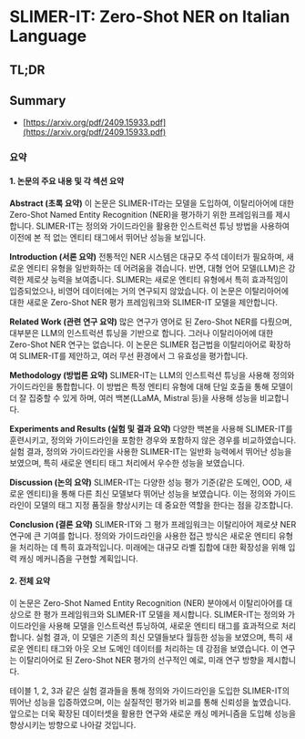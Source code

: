 # SLIMER-IT: Zero-Shot NER on Italian Language
## TL;DR
## Summary
- [https://arxiv.org/pdf/2409.15933.pdf](https://arxiv.org/pdf/2409.15933.pdf)

### 요약

#### 1. 논문의 주요 내용 및 각 섹션 요약

**Abstract (초록 요약)**
이 논문은 SLIMER-IT라는 모델을 도입하여, 이탈리아어에 대한 Zero-Shot Named Entity Recognition (NER)을 평가하기 위한 프레임워크를 제시합니다. SLIMER-IT는 정의와 가이드라인을 활용한 인스트럭션 튜닝 방법을 사용하여 이전에 본 적 없는 엔티티 태그에서 뛰어난 성능을 보입니다.

**Introduction (서론 요약)**
전통적인 NER 시스템은 대규모 주석 데이터가 필요하며, 새로운 엔티티 유형을 일반화하는 데 어려움을 겪습니다. 반면, 대형 언어 모델(LLM)은 강력한 제로샷 능력을 보여줍니다. SLIMER는 새로운 엔티티 유형에서 특히 효과적임이 입증되었으나, 비영어 데이터에는 거의 연구되지 않았습니다. 이 논문은 이탈리아어에 대한 새로운 Zero-Shot NER 평가 프레임워크와 SLIMER-IT 모델을 제안합니다.

**Related Work (관련 연구 요약)**
많은 연구가 영어로 된 Zero-Shot NER를 다뤘으며, 대부분은 LLM의 인스트럭션 튜닝을 기반으로 합니다. 그러나 이탈리아어에 대한 Zero-Shot NER 연구는 없습니다. 이 논문은 SLIMER 접근법을 이탈리아어로 확장하여 SLIMER-IT를 제안하고, 여러 무선 환경에서 그 유효성을 평가합니다.

**Methodology (방법론 요약)**
SLIMER-IT는 LLM의 인스트럭션 튜닝을 사용해 정의와 가이드라인을 통합합니다. 이 방법은 특정 엔티티 유형에 대해 단일 호출을 통해 모델이 더 잘 집중할 수 있게 하며, 여러 백본(LLaMA, Mistral 등)을 사용해 성능을 비교합니다.

**Experiments and Results (실험 및 결과 요약)**
다양한 백본을 사용해 SLIMER-IT를 훈련시키고, 정의와 가이드라인을 포함한 경우와 포함하지 않은 경우를 비교하였습니다. 실험 결과, 정의와 가이드라인을 사용한 SLIMER-IT는 일반화 능력에서 뛰어난 성능을 보였으며, 특히 새로운 엔티티 태그 처리에서 우수한 성능을 보였습니다.

**Discussion (논의 요약)**
SLIMER-IT는 다양한 성능 평가 기준(같은 도메인, OOD, 새로운 엔티티)을 통해 다른 최신 모델보다 뛰어난 성능을 보였습니다. 이는 정의와 가이드라인이 모델의 태그 지정 품질을 향상시키는 데 중요한 역할을 한다는 점을 강조합니다.

**Conclusion (결론 요약)**
SLIMER-IT와 그 평가 프레임워크는 이탈리아어 제로샷 NER 연구에 큰 기여를 합니다. 정의와 가이드라인을 사용한 접근 방식은 새로운 엔티티 유형을 처리하는 데 특히 효과적입니다. 미래에는 대규모 라벨 집합에 대한 확장성을 위해 입력 캐싱 메커니즘을 구현할 계획입니다.

#### 2. 전체 요약
이 논문은 Zero-Shot Named Entity Recognition (NER) 분야에서 이탈리아어를 대상으로 한 평가 프레임워크와 SLIMER-IT 모델을 제시합니다. SLIMER-IT는 정의와 가이드라인을 사용해 모델을 인스트럭션 튜닝하여, 새로운 엔티티 태그를 효과적으로 처리합니다. 실험 결과, 이 모델은 기존의 최신 모델들보다 월등한 성능을 보였으며, 특히 새로운 엔티티 태그와 아웃 오브 도메인 데이터를 처리하는 데 강점을 보였습니다. 이 연구는 이탈리아어로 된 Zero-Shot NER 평가의 선구적인 예로, 미래 연구 방향을 제시합니다.

테이블 1, 2, 3과 같은 실험 결과들을 통해 정의와 가이드라인을 도입한 SLIMER-IT의 뛰어난 성능을 입증하였으며, 이는 실질적인 평가와 비교를 통해 신뢰성을 높였습니다. 앞으로는 더욱 확장된 데이터셋을 활용한 연구와 새로운 캐싱 메커니즘을 도입해 성능을 향상시키는 방향으로 나아갈 것입니다.